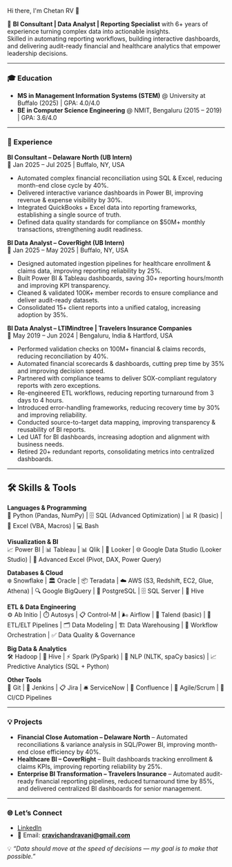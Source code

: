Hi there, I'm Chetan RV 👋  

🚀 **BI Consultant | Data Analyst | Reporting Specialist** with 6+ years of experience turning complex data into actionable insights.  
Skilled in automating reporting workflows, building interactive dashboards, and delivering audit-ready financial and healthcare analytics that empower leadership decisions.  

---

### 🎓 Education  
- **MS in Management Information Systems (STEM)** @ University at Buffalo (2025) | GPA: 4.0/4.0  
- **BE in Computer Science Engineering** @ NMIT, Bengaluru (2015 – 2019) | GPA: 3.6/4.0

---

### 💼 Experience  

**BI Consultant – Delaware North (UB Intern)**  
📅 Jan 2025 – Jul 2025 | Buffalo, NY, USA  
- Automated complex financial reconciliation using SQL & Excel, reducing month-end close cycle by 40%.  
- Delivered interactive variance dashboards in Power BI, improving revenue & expense visibility by 30%.  
- Integrated QuickBooks + Excel data into reporting frameworks, establishing a single source of truth.  
- Defined data quality standards for compliance on $50M+ monthly transactions, strengthening audit readiness.  

**BI Data Analyst – CoverRight (UB Intern)**  
📅 Jan 2025 – May 2025 | Buffalo, NY, USA  
- Designed automated ingestion pipelines for healthcare enrollment & claims data, improving reporting reliability by 25%.  
- Built Power BI & Tableau dashboards, saving 30+ reporting hours/month and improving KPI transparency.  
- Cleaned & validated 100K+ member records to ensure compliance and deliver audit-ready datasets.  
- Consolidated 15+ client reports into a unified catalog, increasing adoption by 35%.  

**BI Data Analyst – LTIMindtree | Travelers Insurance Companies**  
📅 May 2019 – Jun 2024 | Bengaluru, India & Hartford, USA  
- Performed validation checks on 100M+ financial & claims records, reducing reconciliation by 40%.  
- Automated financial scorecards & dashboards, cutting prep time by 35% and improving decision speed.  
- Partnered with compliance teams to deliver SOX-compliant regulatory reports with zero exceptions.  
- Re-engineered ETL workflows, reducing reporting turnaround from 3 days to 4 hours.  
- Introduced error-handling frameworks, reducing recovery time by 30% and improving reliability.  
- Conducted source-to-target data mapping, improving transparency & reusability of BI reports.  
- Led UAT for BI dashboards, increasing adoption and alignment with business needs.  
- Retired 20+ redundant reports, consolidating metrics into centralized dashboards.  

---
## 🛠️ Skills & Tools  

**Languages & Programming**  
🐍 Python (Pandas, NumPy) | 🗄️ SQL (Advanced Optimization) | 📊 R (basic) | 📑 Excel (VBA, Macros) | 💻 Bash  

**Visualization & BI**  
📈 Power BI | 📊 Tableau | 📊 Qlik | 👀 Looker | 🌐 Google Data Studio (Looker Studio) | 📑 Advanced Excel (Pivot, DAX, Power Query)  

**Databases & Cloud**  
❄️ Snowflake | 🏛️ Oracle | 📦 Teradata | ☁️ AWS (S3, Redshift, EC2, Glue, Athena) | 🔍 Google BigQuery | 🐘 PostgreSQL | 🗄️ SQL Server | 🐝 Hive  

**ETL & Data Engineering**  
⚙️ Ab Initio | ⏱️ Autosys | 📋 Control-M | 🌬️ Airflow | 🔄 Talend (basic) | 🔌 ETL/ELT Pipelines | 🗂️ Data Modeling | 🏗️ Data Warehousing | 🔄 Workflow Orchestration | ✅ Data Quality & Governance  

**Big Data & Analytics**  
🛠️ Hadoop | 🐝 Hive | ⚡ Spark (PySpark) | 🤖 NLP (NLTK, spaCy basics) | 📈 Predictive Analytics (SQL + Python)  

**Other Tools**  
🌿 Git | 🔧 Jenkins | 📋 Jira | 🛎️ ServiceNow | 📘 Confluence | 🔄 Agile/Scrum | 🚀 CI/CD Pipelines 

---

### 💡 Projects  

- **Financial Close Automation – Delaware North** – Automated reconciliations & variance analysis in SQL/Power BI, improving month-end close efficiency by 40%.  
- **Healthcare BI – CoverRight** – Built dashboards tracking enrollment & claims KPIs, improving reporting reliability by 25%.  
- **Enterprise BI Transformation – Travelers Insurance** – Automated audit-ready financial reporting pipelines, reduced turnaround time by 85%, and delivered centralized BI dashboards for senior management.  

---

### 🌐 Let’s Connect  
- [LinkedIn](https://www.linkedin.com/in/chetanrv/)  
- 📧 Email: **cravichandravani@gmail.com**  

💡 *“Data should move at the speed of decisions — my goal is to make that possible.”*  
